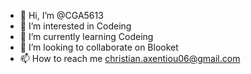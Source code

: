 - 👋 Hi, I’m @CGA5613
- 👀 I’m interested in Codeing
- 🌱 I’m currently learning Codeing
- 💞️ I’m looking to collaborate on Blooket
- 📫 How to reach me christian.axentiou06@gmail.com

<!---
CGA5613/CGA5613 is a ✨ special ✨ repository because its `README.md` (this file) appears on your GitHub profile.
You can click the Preview link to take a look at your changes.
--->
